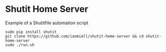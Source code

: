 # Shutit Home Server

Example of a Shutitfile automation script

```
sudo pip install shutit
git clone https://github.com/ianmiell/shutit-home-server && cd shutit-home-server
sudo ./run.sh
```
